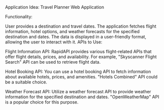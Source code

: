 Application Idea: Travel Planner Web Application

Functionality:

User provides a destination and travel dates.
The application fetches flight information, hotel options, and weather forecasts for the specified destination and dates.
The data is displayed in a user-friendly format, allowing the user to interact with it.
APIs to Use:

Flight Information API: RapidAPI provides various flight-related APIs that offer flight details, prices, and availability. For example, "Skyscanner Flight Search" API can be used to retrieve flight data.

Hotel Booking API: You can use a hotel booking API to fetch information about available hotels, prices, and amenities. "Hotels Combined" API could be a suitable choice.

Weather Forecast API: Utilize a weather forecast API to provide weather information for the specified destination and dates. "OpenWeatherMap" API is a popular choice for this purpose.
